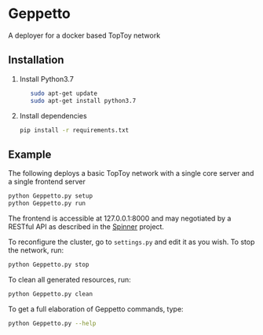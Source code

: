 # Geppetto
A deployer for a docker based TopToy network

## Installation
1. Install Python3.7
    ```bash
       sudo apt-get update
       sudo apt-get install python3.7
    ```
1. Install dependencies
    ```bash
    pip install -r requirements.txt
    ```

## Example
The following deploys a basic TopToy network with a single core server and a single frontend server 
```bash
python Geppetto.py setup
python Geppetto.py run    
```
The frontend is accessible at 127.0.0.1:8000 and may negotiated by a RESTful API
 as described in the [Spinner](https://github.com/TopToy/Spinner.git) project.

To reconfigure the cluster, go to `settings.py` and edit it as you wish.
To stop the network, run:
```bash
python Geppetto.py stop
```

To clean all generated resources, run:
```bash
python Geppetto.py clean
```

To get a full elaboration of Geppetto commands, type:
```bash
python Geppetto.py --help
```



